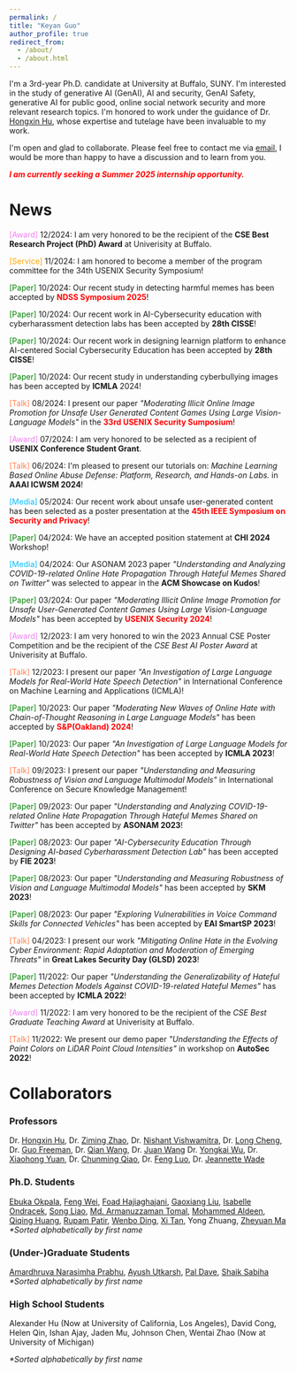 ```yaml
---
permalink: /
title: "Keyan Guo"
author_profile: true
redirect_from: 
  - /about/
  - /about.html
---
```

I'm a 3rd-year Ph.D. candidate at University at Buffalo, SUNY. I'm interested in the study of generative AI (GenAI), AI and security, GenAI Safety, generative AI for public good, online social network security and more relevant research topics. I'm honored to work under the guidance of Dr. [Hongxin Hu](https://cse.buffalo.edu/~hongxinh/), whose expertise and tutelage have been invaluable to my work. 

I'm open and glad to collaborate. Please feel free to contact me via [email](keyanguo@buffalo.edu), I would be more than happy to have a discussion and to learn from you.


***<span style="color:red">I am currently seeking a Summer 2025 internship opportunity.</span>***


News
======
<span style="color:violet">\[Award\]</span> 12/2024: I am very honored to be the recipient of the **CSE Best Research Project (PhD) Award** at Univerisity at Buffalo.

<span style="color:orange">\[Service\]</span> 11/2024: I am honored to become a member of the program committee for the 34th USENIX Security Symposium!

<span style="color:green">\[Paper\]</span> 10/2024: Our recent study in detecting harmful memes has been accepted by **<span style="color:red">NDSS Symposium 2025</span>**!

<span style="color:green">\[Paper\]</span> 10/2024: Our recent work in AI-Cybersecurity education with cyberharassment detection labs has been accepted by **28th CISSE**!

<span style="color:green">\[Paper\]</span> 10/2024: Our recent work in designing learnign platform to enhance AI-centered Social Cybersecurity Education has been accepted by **28th CISSE**!

<span style="color:green">\[Paper\]</span> 10/2024: Our recent study in understanding cyberbullying images has been accepted by **ICMLA** 2024!

<span style="color:coral">\[Talk\]</span> 08/2024: I present our paper *"Moderating Illicit Online Image Promotion for Unsafe User Generated Content Games Using Large Vision-Language Models"* in the **<span style="color:red"> 33rd USENIX Security Sumposium</span>**!

<span style="color:violet">\[Award\]</span> 07/2024: I am very honored to be selected as a recipient of **USENIX Conference Student Grant**.

<span style="color:coral">\[Talk\]</span> 06/2024: I'm pleased to present our tutorials on: *Machine Learning Based Online Abuse Defense: Platform, Research, and Hands-on Labs.* in **AAAI ICWSM 2024**!

<span style="color:deepskyblue">\[Media\]</span> 05/2024: Our recent work about unsafe user-generated content has been selected as a poster presentation at the **<span style="color:red">45th IEEE Symposium on Security and Privacy</span>**!

<span style="color:green">\[Paper\]</span> 04/2024: We have an accepted position statement at **CHI 2024** Workshop!

<span style="color:deepskyblue">\[Media\]</span> 04/2024: Our ASONAM 2023 paper *"Understanding and Analyzing COVID-19-related Online Hate Propagation Through Hateful Memes Shared on Twitter"* was selected to appear in the **ACM Showcase on Kudos**!

<span style="color:green">\[Paper\]</span> 03/2024: Our paper *"Moderating Illicit Online Image Promotion for Unsafe User-Generated Content Games Using Large Vision-Language Models"* has been accepted by **<span style="color:red">USENIX Security 2024</span>**!

<span style="color:violet">\[Award\]</span> 12/2023: I am very honored to win the 2023 Annual CSE Poster Competition and be the recipient of the *CSE Best AI Poster Award* at Univerisity at Buffalo.

<span style="color:coral">\[Talk\]</span> 12/2023: I present our paper *"An Investigation of Large Language Models for Real-World Hate Speech Detection"* in International Conference on Machine Learning and Applications (ICMLA)!

<span style="color:green">\[Paper\]</span> 10/2023: Our paper *"Moderating New Waves of Online Hate with Chain-of-Thought Reasoning in Large Language Models"* has been accepted by **<span style="color:red">S&P(Oakland) 2024</span>**!

<span style="color:green">\[Paper\]</span> 10/2023: Our paper *"An Investigation of Large Language Models for Real-World Hate Speech Detection"* has been accepted by **ICMLA 2023**!

<span style="color:coral">\[Talk\]</span> 09/2023: I present our paper *"Understanding and Measuring Robustness of Vision and Language Multimodal Models"* in International Conference on Secure Knowledge Management!

<span style="color:green">\[Paper\]</span> 09/2023: Our paper *"Understanding and Analyzing COVID-19-related Online Hate Propagation Through Hateful Memes Shared on Twitter"* has been accepted by **ASONAM 2023**!

<span style="color:green">\[Paper\]</span> 08/2023: Our paper *"AI-Cybersecurity Education Through Designing AI-based Cyberharassment Detection Lab"* has been accepted by **FIE 2023**!

<span style="color:green">\[Paper\]</span> 08/2023: Our paper *"Understanding and Measuring Robustness of Vision and Language Multimodal Models"* has been accepted by **SKM 2023**!

<span style="color:green">\[Paper\]</span> 08/2023: Our paper *"Exploring Vulnerabilities in Voice Command Skills for Connected Vehicles"* has been accepted by **EAI SmartSP 2023**!

<span style="color:coral">\[Talk\]</span> 04/2023: I present our work *"Mitigating Online Hate in the Evolving Cyber Environment: Rapid Adaptation and Moderation of Emerging Threats"* in **Great Lakes Security Day (GLSD) 2023**!

<span style="color:green">\[Paper\]</span> 11/2022: Our paper *"Understanding the Generalizability of Hateful Memes Detection Models Against COVID-19-related Hateful Memes"* has been accepted by **ICMLA 2022**!

<span style="color:violet">\[Award\]</span> 11/2022: I am very honored to be the recipient of the *CSE Best Graduate Teaching Award* at Univerisity at Buffalo.

<span style="color:coral">\[Talk\]</span> 11/2022: We present our demo paper *"Understanding the Effects of Paint Colors on LiDAR Point Cloud Intensities"* in workshop on  **AutoSec 2022**!


Collaborators 
=====
### Professors
Dr. [Hongxin Hu](https://cse.buffalo.edu/~hongxinh/), Dr. [Ziming Zhao](https://zzm7000.github.io/), Dr. [Nishant Vishwamitra](https://nishantvishwamitra.github.io/), Dr. [Long Cheng](https://people.computing.clemson.edu/~lcheng2/), Dr. [Guo Freeman](https://guof.people.clemson.edu), Dr. [Qian Wang](http://nisplab.whu.edu.cn/people.html), Dr. [Juan Wang]()
Dr. [Yongkai Wu](https://www.yongkaiwu.com/), Dr. [Xiaohong Yuan](https://www.ncat.edu/employee-bio.php?directoryID=1518403122), Dr. [Chunming Qiao](https://cse.buffalo.edu/~qiao/index.htm), Dr. [Feng Luo](https://people.computing.clemson.edu/~luofeng/), Dr. [Jeannette Wade](https://hhs.uncg.edu/people/wade-jeannette-m/)

### Ph.D. Students
[Ebuka Okpala](https://ejokpala.com/), [Feng Wei](https://www-student.cse.buffalo.edu/~fengwei/), [Foad Hajiaghajani](https://ubwp.buffalo.edu/cavas/team-members/foad-hajiaghajani/), [Gaoxiang Liu](https://www.linkedin.com/in/gaoxiang-liu-831571132/), [Isabelle Ondracek](https://www.linkedin.com/in/isabelle-ondracek/?trk=people_directory), [Song Liao](https://songacademic.github.io/), [Md. Armanuzzaman Tomal](https://tomal-kuet.github.io/armanuzzaman/), [Mohammed Aldeen](https://scholar.google.com/citations?user=jSVFlYUAAAAJ&hl=en), [Qiqing Huang](https://www.linkedin.com/in/qiqing-huang-7145a810a/?locale=en_US), [Rupam Patir](https://www.linkedin.com/in/rupam-patir-323b4797/), 
[Wenbo Ding](https://www.linkedin.com/in/wenbo-ding-77416414b/), [Xi Tan](https://mintancy.github.io), Yong Zhuang, [Zheyuan Ma](https://scholar.google.com/citations?user=3ZKnS6EAAAAJ&hl=en)  
*\*Sorted alphabetically by first name* 

### (Under-)Graduate Students
[Amardhruva Narasimha Prabhu](https://www.linkedin.com/in/amardhruva/), [Ayush Utkarsh](https://www.linkedin.com/in/ayushutkarsh/), [Pal Dave](https://www.linkedin.com/in/pal-dave-59b6b3182/?originalSubdomain=in), [Shaik Sabiha](https://www.linkedin.com/in/sabiha-shaik/)  
*\*Sorted alphabetically by first name*  
### High School Students

Alexander Hu (Now at University of California, Los Angeles), David Cong, Helen Qin, Ishan Ajay, Jaden Mu, Johnson Chen, Wentai Zhao (Now at University of Michigan)

*\*Sorted alphabetically by first name* 

